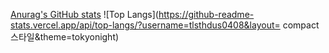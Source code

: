 [Anurag's GitHub stats](https://github-readme-stats.vercel.app/api?username=tlsthdus0408&show_icons=true&theme=tokyonight)
![Top Langs](https://github-readme-stats.vercel.app/api/top-langs/?username=tlsthdus0408&layout= compact 스타일&theme=tokyonight)
